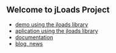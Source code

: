 ## Welcome to jLoads Project

+ [demo using the jloads library](http://demo.jloads.com)
+ [aplication using the jloads library](http://app.jloads.com)
+ [documentation](http://docs.jloads.com)
+ [blog, news](http://blog.jloads.com)


